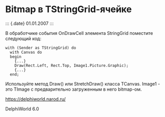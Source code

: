 Bitmap в TStringGrid-ячейке
===========================

::: {.date}
01.01.2007
:::

В обработчике события OnDrawCell элемента StringGrid поместите следующий
код:

    with (Sender as TStringGrid) do
      with Canvas do
      begin
        {...}
        Draw(Rect.Left, Rect.Top, Image1.Picture.Graphic);
        {...}
      end;

Используйте метод Draw() или StretchDraw() класса TCanvas. Image1 - это
TImage с предварительно загруженным в него bitmap-ом.

<https://delphiworld.narod.ru/>

DelphiWorld 6.0
